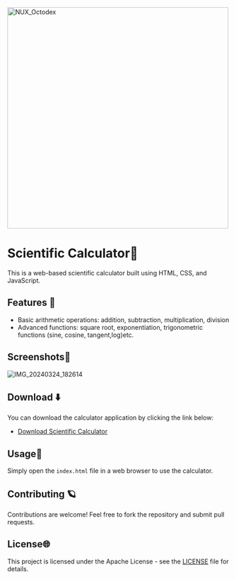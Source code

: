 <img src="https://user-images.githubusercontent.com/74038190/212741999-016fddbd-617a-4448-8042-0ecf907aea25.gif" width="500" alt="NUX_Octodex">

# Scientific Calculator🧮

This is a web-based scientific calculator built using HTML, CSS, and JavaScript.

## Features 📐

- Basic arithmetic operations: addition, subtraction, multiplication, division
- Advanced functions: square root, exponentiation, trigonometric functions (sine, cosine, tangent,log)etc.

## Screenshots📱
![IMG_20240324_182614](https://github.com/Shtamim/Scientific-Calculator/assets/134215366/b7dcc83c-923f-4aaa-9173-9bc4ec3261f5)

## Download ⬇️

You can download the calculator application by clicking the link below:

- [Download Scientific Calculator](https://www.webintoapp.com/store/302566)

## Usage🎐

Simply open the `index.html` file in a web browser to use the calculator.

## Contributing 🪐

Contributions are welcome! Feel free to fork the repository and submit pull requests.

## License🌐

This project is licensed under the Apache License - see the [LICENSE](LICENSE) file for details.
